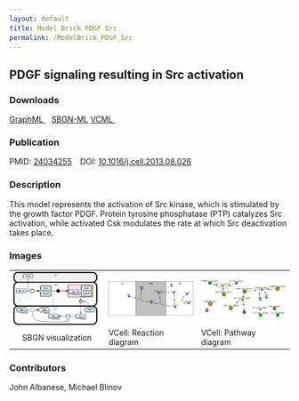 ```yaml
---
layout: default
title: Model Brick PDGF Src
permalink: /ModelBrick_PDGF_Src
---
```




## PDGF signaling resulting in Src activation

### Downloads

 <a href="/modelbricks/PDGF graphML.graphml">GraphML </a> &ensp;
 <a href="/modelbricks/PDGF SBGN-ML.sbgn">SBGN-ML</a>
 <a href="/modelbricks/PDGF ModelBrick.vcml">VCML </a> &ensp; 

### Publication

PMID:  [24034255](https://www.ncbi.nlm.nih.gov/pubmed/24034255) &ensp; DOI: [10.1016/j.cell.2013.08.026](https://doi.org/10.1016/j.cell.2013.08.026)

### Description

This model represents the activation of Src kinase, which is stimulated by the growth factor PDGF. Protein tyrosine phosphatase (PTP) catalyzes Src activation, while activated Csk modulates the rate at which Src deactivation takes place.

### Images
 
 <table>
 <tr>
  <td><img align="center" src="/images/modelbricks/PDGF_ModelBrick_SBGN.PNG"/></td>
  <td width="33%"><img align="center" src="/images/modelbricks/PDGF_ModelBrick_ReactionDiagram.PNG" /></td>
  <td width="33%"><img align="center" src="/images/modelbricks/PDGF_ModelBrick_PathwayDiagram.PNG" /></td>
 </tr>
  <tr>
  <td align="center"> SBGN visualization </td>
  <td> VCell: Reaction diagram</td>
  <td> VCell: Pathway diagram</td>
 </tr>
 </table>


### Contributors
John Albanese, Michael Blinov
